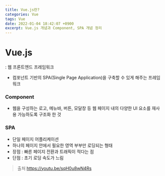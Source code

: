 ```yaml
---
title: Vue.js란?
categories: Vue
tags: Vue
date: 2022-01-04 18:42:07 +0900
excerpt: Vue.js 개념과 Component, SPA 개념 정리
---
```


# Vue.js

: 웹 프론트엔드 프레임워크  

- 컴포넌트 기반의 SPA(Single Page Application)을 구축할 수 있게 해주는 프레임워크

### Component

- 웹을 구성하는 로고, 메뉴바, 버튼, 모달창 등 웹 페이지 내의 다양한 UI 요소를 재사용 가능하도록 구조화 한 것

### SPA

- 단일 페이지 어플리케이션
- 하나의 페이지 안에서 필요한 영역 부부만 로딩되는 형태
- 장점 : 빠른 페이지 전환과 트래픽이 적다는 점
- 단점 : 초기 로딩 속도가 느림

> 출처
> https://youtu.be/sqH0u8wN4Rs
